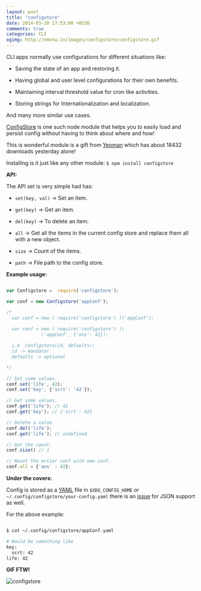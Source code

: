 ```yaml
---
layout: post
title: "configstore"
date: 2014-03-20 17:53:08 +0530
comments: true
categories: CLI
ogimg: http://nmotw.in/images/configstore/configstore.gif
---
```


CLI apps normally use configurations for different situations like:

* Saving the state of an app and restoring it.

* Having global and user level configurations for their own benefits.

* Maintaining interval threshold value for cron like activities.

* Storing strings for Internationalization and localization.

And many more similar use cases.


[ConfigStore](https://github.com/yeoman/configstore) is one such node module that helps you to easily load and persist config without having to think about where and how!

This is wonderful module is a gift from [Yeoman](http://yeoman.io) which has about 18432 downloads yesterday alone!

Installing is it just like any other module: `$ npm install configstore`

__API:__

The API set is very simple had has:

* `set(key, val)` -> Set an item.

* `get(key)` -> Get an item.

* `del(key)` -> To delete an item.

* `all` -> Get all the items in the current config store and replace them all with a new object.

* `size` -> Count of the items.

* `path` -> File path to the config store.

__Example usage:__

```javascript

var Configstore =  require('configstore');

var conf = new Configstore('appConf');

/*
  var conf = new ( require('configstore') )('appConf');
  
  var conf = new ( require('configstore') )\
             ('appConf', {'ans': 42});

  i.e  Configstore(id, defaults);
  id -> mandator
  defaults -> optional

*/

// Set some values.
conf.set('life', 42);
conf.set('key', {'scrt': '42'});

// Get some values.
conf.get('life'); // 42
conf.get('key'); // {'scrt': 42}

// Delete a value.
conf.del('life');
conf.get('life'); // undefined.

// Get the count.
conf.size() // 1

// Reset the entier conf with new conf.
conf.all = {'ans' : 42};

```

__Under the covers:__

Config is stored as a [YAML](http://www.yaml.org/) file in `$XDG_CONFIG_HOME` or `~/.config/configstore/your-config.yaml` there is an [issue](https://github.com/yeoman/configstore/issues/10) for JSON support as well.

For the above example:

```sh

$ cat ~/.config/configstore/appConf.yaml

# Would be something like
key:
  scrt: 42
life: 42

```

__GIF FTW!__

![configstore](http://nmotw.in/images/configstore/configstore.gif)
